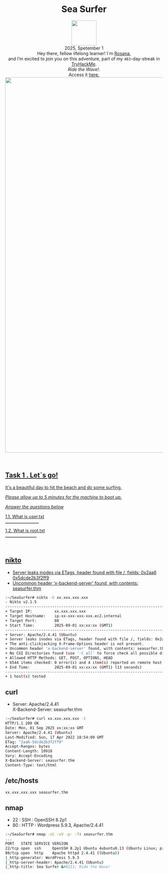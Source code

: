 <h1 align="center">Sea Surfer</h1>
<p align="center"><img width="80px" src="https://github.com/user-attachments/assets/65646d1b-002b-4dbb-bd9f-4b240f90f042"><br>
2025, Spetember 1<br> Hey there, fellow lifelong learner! I´m <a href="https://www.linkedin.com/in/rosanafssantos/">Rosana</a>,<br>
and I’m excited to join you on this adventure, part of my <code>483</code>-day-streak in<a href="https://tryhackme.com"> TryHackMe</a>.<br>
<em>Ride the Wave!</em>.<br>
Access it <a href=..."</a>here.<br>
<img width="1200px" src="h..."></p>


<br>
<h2>Task 1 . Let´s go!</h2>
<p>It's a beautiful day to hit the beach and do some surfing.<br>

<em>Please allow up to 5 minutes for the machine to boot up.</em></p>

<p><em>Answer the questions below</em></p>

<p>1.1. What is user.txt<br>
<code>_______________</code></p>

<p>1.2. What is root.txt<br>
<code>______________</code></p>

<br>

<h2>nikto</h2>
<p>

- Server leaks inodes via ETags, header found with file /, fields: 0x2aa6 0x5dcde2b3f2ff9 <br>
- Uncommon header 'x-backend-server' found, with contents: seasurfer.thm</p>

```bash
:~/SeaSurfer# nikto -h xx.xxx.xxx.xxx
- Nikto v2.1.5
---------------------------------------------------------------------------
+ Target IP:          xx.xxx.xxx.xxx
+ Target Hostname:    ip-xx-xxx-xxx-xxx.ec2.internal
+ Target Port:        80
+ Start Time:         2025-09-01 xx:xx:xx (GMT1)
---------------------------------------------------------------------------
+ Server: Apache/2.4.41 (Ubuntu)
+ Server leaks inodes via ETags, header found with file /, fields: 0x2aa6 0x5dcde2b3f2ff9 
+ The anti-clickjacking X-Frame-Options header is not present.
+ Uncommon header 'x-backend-server' found, with contents: seasurfer.thm
+ No CGI Directories found (use '-C all' to force check all possible dirs)
+ Allowed HTTP Methods: GET, POST, OPTIONS, HEAD 
+ 6544 items checked: 0 error(s) and 4 item(s) reported on remote host
+ End Time:           2025-09-01 xx:xx:xx (GMT1) (13 seconds)
---------------------------------------------------------------------------
+ 1 host(s) tested
```

<h2>curl</h2>
<p>

- Server: Apache/2.4.41<br>
X-Backend-Server: seasurfer.thm</p>

```bash
:~/SeaSurfer# curl xx.xxx.xxx.xxx -I
HTTP/1.1 200 OK
Date: Mon, 01 Sep 2025 xx:xx:xx GMT
Server: Apache/2.4.41 (Ubuntu)
Last-Modified: Sun, 17 Apr 2022 18:54:09 GMT
ETag: "2aa6-5dcde2b3f2ff9"
Accept-Ranges: bytes
Content-Length: 10918
Vary: Accept-Encoding
X-Backend-Server: seasurfer.thm
Content-Type: text/html
```

<h2>/etc/hosts</h2>

```bash
xx.xxx.xxx.xxx seasurfer.thm
```

<h2>nmap</h2>
<p>

- 22 : SSH : OpenSSH 8.2p1<br>
- 80 : HTTP : Wordpress 5.9.3, Apache/2.4.41</p>

```bash
:~/SeaSurfer# nmap -sC -sV -p- -T4 seasurfer.thm
...
PORT   STATE SERVICE VERSION
22/tcp open  ssh     OpenSSH 8.2p1 Ubuntu 4ubuntu0.13 (Ubuntu Linux; protocol 2.0)
80/tcp open  http    Apache httpd 2.4.41 ((Ubuntu))
|_http-generator: WordPress 5.9.3
|_http-server-header: Apache/2.4.41 (Ubuntu)
|_http-title: Sea Surfer &#8211; Ride the Wave!
```






